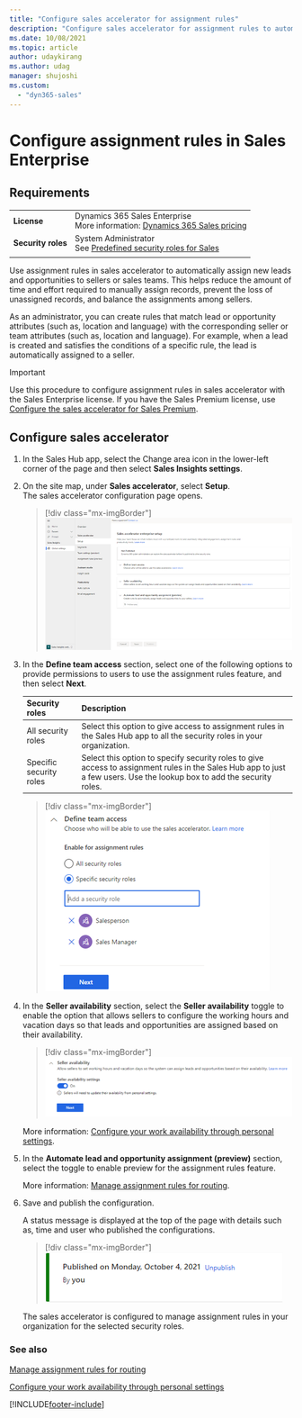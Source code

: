 ```yaml
---
title: "Configure sales accelerator for assignment rules"
description: "Configure sales accelerator for assignment rules to automatically assign leads and opportunities to sellers."
ms.date: 10/08/2021
ms.topic: article
author: udaykirang
ms.author: udag
manager: shujoshi
ms.custom: 
  - "dyn365-sales"
---
```

# Configure assignment rules in Sales Enterprise

## Requirements
|  | |
|-----------------------|---------|
| **License** | Dynamics 365 Sales Enterprise <br>More information: [Dynamics 365 Sales pricing](https://dynamics.microsoft.com/sales/pricing/) |
| **Security roles** | System Administrator <br> See [Predefined security roles for Sales](security-roles-for-sales.md)|
|||


Use assignment rules in sales accelerator to automatically assign new leads and opportunities to sellers or sales teams. This helps reduce the amount of time and effort required to manually assign records, prevent the loss of unassigned records, and balance the assignments among sellers.    

As an administrator, you can create rules that match lead or opportunity attributes (such as, location and language) with the corresponding seller or team attributes (such as, location and language). For example, when a lead is created and satisfies the conditions of a specific rule, the lead is automatically assigned to a seller.

>[!IMPORTANT]
>Use this procedure to configure assignment rules in sales accelerator with the Sales Enterprise license. If you have the Sales Premium license, use [Configure the sales accelerator for Sales Premium](enable-configure-sales-accelerator.md). 

## Configure sales accelerator

1.	In the Sales Hub app, select the Change area icon in the lower-left corner of the page and then select **Sales Insights settings**.   

2.	On the site map, under **Sales accelerator**, select **Setup**.    
    The sales accelerator configuration page opens.   

    > [!div class="mx-imgBorder"]
    > ![Sales accelerator configuration page.](media/sales-accelerator-configuration-page.png "Sales accelerator configuration page")
 
3.	In the **Define team access** section, select one of the following options to provide permissions to users to use the assignment rules feature, and then select **Next**.   
    
    | Security roles | Description |
    |----------------|-------------|
    | All security roles | Select this option to give access to assignment rules in the Sales Hub app to all the security roles in your organization. |
    | Specific security roles | Select this option to specify security roles to give access to assignment rules in the Sales Hub app to just a few users. Use the lookup box to add the security roles. |

    > [!div class="mx-imgBorder"]
    > ![Configuration security roles to access sales accelerator feature.](media/sales-accelerator-configuration-define-team-access.png "Configuration security roles to access sales accelerator feature")

4.	In the **Seller availability** section, select the **Seller availability** toggle to enable the option that allows sellers to configure the working hours and vacation days so that leads and opportunities are assigned based on their availability.

    > [!div class="mx-imgBorder"]
    > ![Configuration seller availability.](media/sales-accelerator-configuration-seller-availability.png "Configuration seller availability")
 
    More information: [Configure your work availability through personal settings](personalize-sales-accelerator.md#through-personal-settings).

5.	In the **Automate lead and opportunity assignment (preview)** section, select the toggle to enable preview for the assignment rules feature.   

    More information: [Manage assignment rules for routing](create-manage-assignment-rules.md).   

6.	Save and publish the configuration.   
    
    A status message is displayed at the top of the page with details such as, time and user who published the configurations.

    > [!div class="mx-imgBorder"]
    > ![Status of the configuration message.](media/sales-accelerator-configuration-status-message.png "Status of the configuration message")
 
    The sales accelerator is configured to manage assignment rules in your organization for the selected security roles.  

### See also

[Manage assignment rules for routing](create-manage-assignment-rules.md)

[Configure your work availability through personal settings](personalize-sales-accelerator.md#through-personal-settings)


[!INCLUDE[footer-include](../includes/footer-banner.md)]
